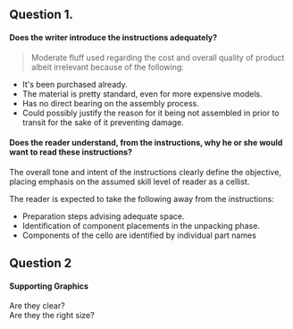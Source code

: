 ## Question 1. 
#### Does the writer introduce the instructions adequately?
> Moderate fluff used regarding the cost and overall quality of product albeit irrelevant because of the following:
 - It's been purchased already.
 - The material is pretty standard, even for more expensive models.
 - Has no direct bearing on the assembly process.
 - Could possibly justify the reason for it being not assembled in prior to transit for the sake of it preventing damage.

#### Does the reader understand, from the instructions,  why he or she would want to read these instructions?
The overall tone and intent of the instructions clearly define the objective, placing emphasis on the assumed skill level of reader as a cellist.

 The reader is expected to take the following away from the instructions:
-  Preparation steps advising adequate space.
-	Identification of component placements in the unpacking phase. 
-	Components of the cello are identified by individual part names

## Question 2
####  Supporting Graphics
Are they clear?  
Are they the right size?


<!--stackedit_data:
eyJoaXN0b3J5IjpbLTkyMTgwNTc5Ml19
-->